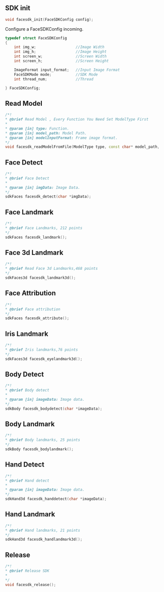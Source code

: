## SDK init
```c++
void facesdk_init(FaceSDKConfig config);
```
Configure a FaceSDKConfig incoming.

```c++
typedef struct FaceSDKConfig
{
    int img_w;                  //Image Width
    int img_h;                  //Image Height
    int screen_w;               //Screen Width
    int screen_h;               //Screen Height

    ImageFormat input_format;   //Input Image Format
    FaceSDKMode mode;           //SDK Mode
    int thread_num;             //Thread

} FaceSDKConfig;
```

## Read Model
```c++
/*!
* @brief Read Model , Every Function You Need Set ModelType First
*
* @param [in] type: Function.
* @param [in] model_path: Model Path.
* @param [in] modelInputFormat: Frame image format.
*/
void facesdk_readModelFromFile(ModelType type, const char* model_path, ImageFormat modelInputFormat);
```

## Face Detect
```c++
/*!
* @brief Face Detect
*
* @param [in] imgData: Image Data.
*/
sdkFaces facesdk_detect(char *imgData);
```

## Face Landmark
```c++
/*!
* @brief Face Landmarks, 212 points
*/
sdkFaces facesdk_landmark();
```

## Face 3d Landmark
```c++
/*!
* @brief Read Face 3d Landmarks,468 points
*/
sdkFaces3d facesdk_landmark3d();
```

## Face Attribution
```c++
/*!
* @brief Face attribution
*/
sdkFaces facesdk_attribute();
```

## Iris Landmark
```c++
/*!
* @brief Iris landmarks,76 points
*/
sdkFaces3d facesdk_eyelandmark3d();
```

## Body Detect
```c++
/*!
* @brief Body detect
*
* @param [in] imageData: Image data.
*/
sdkBody facesdk_bodydetect(char *imageData);
```

## Body Landmark
```c++
/*!
* @brief Body landmarks, 25 points
*/
sdkBody facesdk_bodylandmark();
```

## Hand Detect
```c++
/*!
* @brief Hand detect
*
* @param [in] imageData: Image data.
*/
sdkHand3d facesdk_handdetect(char *imageData);
```

## Hand Landmark
```c++
/*!
* @brief Hand landmarks, 21 points
*/
sdkHand3d facesdk_handlandmark3d();
```

## Release
```c++
/*!
* @brief Release SDK
*
*/
void facesdk_release();
```